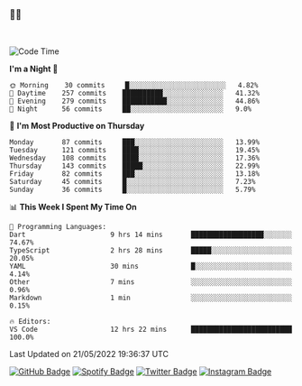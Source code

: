 ### 🤙🍺

<!-- <a href="https://github-readme-stats.vercel.app/api?username=hzak2xx&count_private=true&show_icons=true&theme=dracula">
  <img align="center" src="https://github-readme-stats.vercel.app/api?username=hzak2xx&count_private=true&show_icons=true&theme=dracula" />
</a>
</br> -->
</br>

<!--START_SECTION:waka-->
![Code Time](http://img.shields.io/badge/Code%20Time-0%20secs-blue)

**I'm a Night 🦉** 

```text
🌞 Morning    30 commits     █░░░░░░░░░░░░░░░░░░░░░░░░   4.82% 
🌆 Daytime    257 commits    ██████████░░░░░░░░░░░░░░░   41.32% 
🌃 Evening    279 commits    ███████████░░░░░░░░░░░░░░   44.86% 
🌙 Night      56 commits     ██░░░░░░░░░░░░░░░░░░░░░░░   9.0%

```
📅 **I'm Most Productive on Thursday** 

```text
Monday       87 commits     ███░░░░░░░░░░░░░░░░░░░░░░   13.99% 
Tuesday      121 commits    ████░░░░░░░░░░░░░░░░░░░░░   19.45% 
Wednesday    108 commits    ████░░░░░░░░░░░░░░░░░░░░░   17.36% 
Thursday     143 commits    █████░░░░░░░░░░░░░░░░░░░░   22.99% 
Friday       82 commits     ███░░░░░░░░░░░░░░░░░░░░░░   13.18% 
Saturday     45 commits     █░░░░░░░░░░░░░░░░░░░░░░░░   7.23% 
Sunday       36 commits     █░░░░░░░░░░░░░░░░░░░░░░░░   5.79%

```


📊 **This Week I Spent My Time On** 

```text
💬 Programming Languages: 
Dart                     9 hrs 14 mins       ██████████████████░░░░░░░   74.67% 
TypeScript               2 hrs 28 mins       █████░░░░░░░░░░░░░░░░░░░░   20.05% 
YAML                     30 mins             █░░░░░░░░░░░░░░░░░░░░░░░░   4.14% 
Other                    7 mins              ░░░░░░░░░░░░░░░░░░░░░░░░░   0.96% 
Markdown                 1 min               ░░░░░░░░░░░░░░░░░░░░░░░░░   0.15%

🔥 Editors: 
VS Code                  12 hrs 22 mins      █████████████████████████   100.0%

```


 Last Updated on 21/05/2022 19:36:37 UTC
<!--END_SECTION:waka-->

[![GitHub Badge](https://img.shields.io/badge/GitHub-100000?style=for-the-badge&logo=github&logoColor=white)](https://github.com/hzak2xx)
[![Spotify Badge](https://img.shields.io/badge/Spotify-1ED760?&style=for-the-badge&logo=spotify&logoColor=white)](https://open.spotify.com/user/uf90s6sbbh75a1mt44clkhkvf)
[![Twitter Badge](https://img.shields.io/badge/Twitter-1DA1F2?style=for-the-badge&logo=twitter&logoColor=white)](https://twitter.com/hzak2xx)
[![Instagram Badge](https://img.shields.io/badge/Instagram-E4405F?style=for-the-badge&logo=instagram&logoColor=white)](https://www.instagram.com/hzak2xx/)
